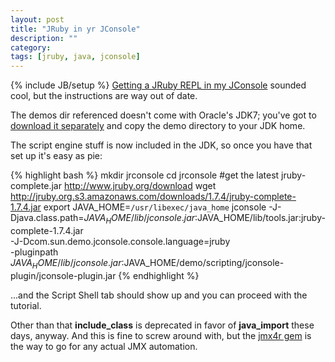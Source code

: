 ```yaml
---
layout: post
title: "JRuby in yr JConsole"
description: ""
category: 
tags: [jruby, java, jconsole]
---
```

{% include JB/setup %}
[Getting a JRuby REPL in my JConsole](https://blogs.oracle.com/jmxetc/entry/how_to_retrieve_jvm_information) sounded cool, but the instructions are way out of date.

The demos dir referenced doesn't come with Oracle's JDK7; you've got to [download it separately](http://www.oracle.com/technetwork/java/javase/downloads/jdk7-downloads-1880260.html) and copy the demo directory to your JDK home.

The script engine stuff is now included in the JDK, so once you have that set up it's easy as pie:

{% highlight bash %}
mkdir jrconsole
cd jrconsole
#get the latest jruby-complete.jar http://www.jruby.org/download
wget http://jruby.org.s3.amazonaws.com/downloads/1.7.4/jruby-complete-1.7.4.jar
export JAVA_HOME=`/usr/libexec/java_home` 
jconsole -J-Djava.class.path=$JAVA_HOME/lib/jconsole.jar:$JAVA_HOME/lib/tools.jar:jruby-complete-1.7.4.jar \
    -J-Dcom.sun.demo.jconsole.console.language=jruby  \
    -pluginpath $JAVA_HOME/lib/jconsole.jar:$JAVA_HOME/demo/scripting/jconsole-plugin/jconsole-plugin.jar
{% endhighlight %}

...and the Script Shell tab should show up and you can proceed with the tutorial. 

Other than that **include_class** is deprecated in favor of **java_import** these days, anyway. And this is fine to screw around with, but the [jmx4r gem](https://github.com/jmesnil/jmx4r) is the way to go for any actual JMX automation.

